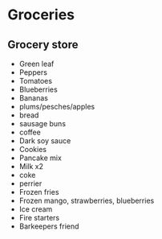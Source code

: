 # Groceries

## Grocery store

- Green leaf
- Peppers
- Tomatoes
- Blueberries
- Bananas
- plums/pesches/apples
- bread
- sausage buns
- coffee
- Dark soy sauce
- Cookies
- Pancake mix
- Milk x2
- coke
- perrier
- Frozen fries
- Frozen mango, strawberries, blueberries
- Ice cream
- Fire starters
- Barkeepers friend
